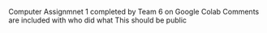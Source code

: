 Computer Assignmnet 1 completed by Team 6 on Google Colab 
Comments are included with who did what 
This should be public
